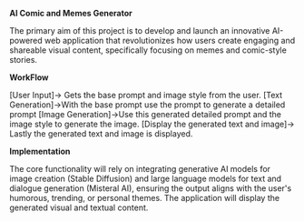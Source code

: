**AI Comic and Memes Generator**

The primary aim of this project is to develop and launch an innovative AI-powered web application that revolutionizes how users create engaging and shareable visual content, specifically focusing on memes and comic-style stories.

**WorkFlow**

[User Input]-> Gets the base prompt and image style from the user.
[Text Generation]->With the base prompt use the prompt to generate a detailed prompt
[Image Generation]->Use this generated detailed prompt and the image style to generate the image.
[Display the generated text and image]-> Lastly the generated text and image is displayed. 

**Implementation**

The core functionality will rely on integrating generative AI models for image creation (Stable Diffusion) and large language models for text and dialogue generation (Misteral AI), ensuring the output aligns with the user's humorous, trending, or personal themes. The application will display the generated visual and textual content.
